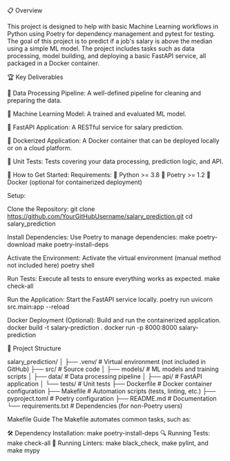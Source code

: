 📋 Overview

This project is designed to help with basic Machine Learning workflows in Python using Poetry for dependency management and pytest for testing. The goal of this project is to predict if a job's salary is above the median using a simple ML model. The project includes tasks such as data processing, model building, and deploying a basic FastAPI service, all packaged in a Docker container.

🏆 Key Deliverables

🧹 Data Processing Pipeline: A well-defined pipeline for cleaning and preparing the data.

🧠 Machine Learning Model: A trained and evaluated ML model.

🔌 FastAPI Application: A RESTful service for salary prediction.

🐳 Dockerized Application: A Docker container that can be deployed locally or on a cloud platform.

🧪 Unit Tests: Tests covering your data processing, prediction logic, and API.


🚀 How to Get Started:
Requirements:
🐍 Python >= 3.8
🧩 Poetry >= 1.2
🐋 Docker (optional for containerized deployment)

Setup:

Clone the Repository:
git clone https://github.com/YourGitHubUsername/salary_prediction.git
cd salary_prediction

Install Dependencies: Use Poetry to manage dependencies:
make poetry-download
make poetry-install-deps

Activate the Environment: Activate the virtual environment (manual method not included here)
poetry shell

Run Tests: Execute all tests to ensure everything works as expected.
make check-all

Run the Application: Start the FastAPI service locally.
poetry run uvicorn src.main:app --reload

Docker Deployment (Optional): Build and run the containerized application.
docker build -t salary-prediction .
docker run -p 8000:8000 salary-prediction

📂 Project Structure

salary_prediction/
│
├── .venv/                  # Virtual environment (not included in GitHub)
├── src/                    # Source code
│   ├── models/             # ML models and training scripts
│   ├── data/               # Data processing pipeline
│   ├── api/                # FastAPI application
│   └── tests/              # Unit tests
├── Dockerfile              # Docker container configuration
├── Makefile                # Automation scripts (tests, linting, etc.)
├── pyproject.toml          # Poetry configuration
├── README.md               # Documentation
└── requirements.txt        # Dependencies (for non-Poetry users)

Makefile Guide
The Makefile automates common tasks, such as:

🛠 Dependency Installation: make poetry-install-deps
🔍 Running Tests: make check-all
🧹 Running Linters: make black_check, make pylint, and make mypy

